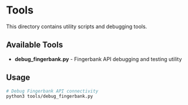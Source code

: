 # Tools

This directory contains utility scripts and debugging tools.

## Available Tools

- **debug_fingerbank.py** - Fingerbank API debugging and testing utility

## Usage

```bash
# Debug Fingerbank API connectivity
python3 tools/debug_fingerbank.py
```